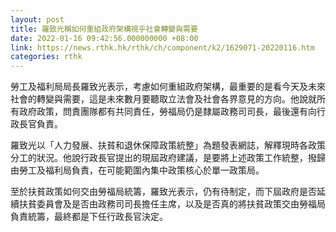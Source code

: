 ```yaml
---
layout: post
title: 羅致光稱如何重組政府架構視乎社會轉變與需要
date: 2022-01-16 09:42:56.000000000 +08:00
link: https://news.rthk.hk/rthk/ch/component/k2/1629071-20220116.htm
categories: rthk
---
```


勞工及福利局局長羅致光表示，考慮如何重組政府架構，最重要的是看今天及未來社會的轉變與需要，這是未來數月要聽取立法會及社會各界意見的方向。他說就所有政府政策，問責團隊都有共同責任，勞福局仍是隸屬政務司司長，最後還有向行政長官負責。

羅致光以「人力發展、扶貧和退休保障政策統整」為題發表網誌，解釋現時各政策分工的狀況。他說行政長官提出的現屆政府建議，是要將上述政策工作統整，撥歸由勞工及福利局負責，在可能範圍內集中政策核心於單一政策局。

至於扶貧政策如何交由勞福局統籌，羅致光表示，仍有待制定，而下屆政府是否延續扶貧委員會及是否由政務司司長擔任主席，以及是否真的將扶貧政策交由勞福局負責統籌，最終都是下任行政長官決定。
